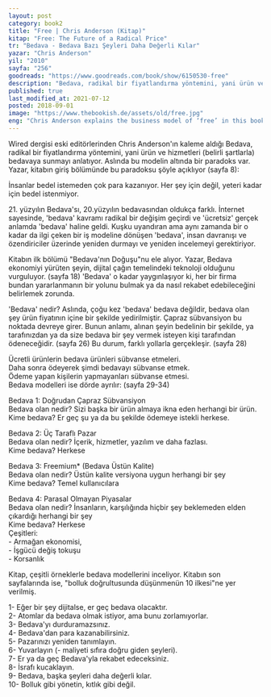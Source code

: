 ```yaml
---
layout: post  
category: book2  
title: "Free | Chris Anderson (Kitap)"  
kitap: "Free: The Future of a Radical Price"  
tr: "Bedava - Bedava Bazı Şeyleri Daha Değerli Kılar"  
yazar: "Chris Anderson"  
yil: "2010"  
sayfa: "256"  
goodreads: "https://www.goodreads.com/book/show/6150530-free"
description: "Bedava, radikal bir fiyatlandırma yöntemini, yani ürün ve hizmetleri (belirli şartlarla) bedavaya sunmayı anlatıyor."
published: true
last_modified_at: 2021-07-12
posted: 2018-09-01
image: "https://www.thebookish.de/assets/old/free.jpg"
eng: "Chris Anderson explains the business model of ‘free’ in this book. This model is based on making money by giving away products/services for free by the consumption of free trial versions will make a certain amount of customers buy the product after the trial. This book has become a classic within time, and it also reminds the reader of the dilemma that says ‘nothing is actually free'."
---
```


Wired dergisi eski editörlerinden Chris Anderson'ın kaleme aldığı Bedava, radikal bir fiyatlandırma yöntemini, yani ürün ve hizmetleri (belirli şartlarla) bedavaya sunmayı anlatıyor. Aslında bu modelin altında bir paradoks var. Yazar, kitabın giriş bölümünde bu paradoksu şöyle açıklıyor (sayfa 8):  
  
İnsanlar bedel istemeden çok para kazanıyor. Her şey için değil, yeteri kadar için bedel istenmiyor.  
  
21\. yüzyılın Bedava'sı, 20.yüzyılın bedavasından oldukça farklı. İnternet sayesinde, 'bedava' kavramı radikal bir değişim geçirdi ve 'ücretsiz' gerçek anlamda 'bedava' haline geldi. Kuşku uyandıran ama aynı zamanda bir o kadar da ilgi çeken bir iş modeline dönüşen 'bedava', insan davranışı ve özendiriciler üzerinde yeniden durmayı ve yeniden incelemeyi gerektiriyor.  
  
Kitabın ilk bölümü "Bedava'nın Doğuşu"nu ele alıyor. Yazar, Bedava ekonomiyi yürüten şeyin, dijital çağın temelindeki teknoloji olduğunu vurguluyor. (sayfa 18) 'Bedava' o kadar yaygınlaşıyor ki, her bir firma bundan yararlanmanın bir yolunu bulmak ya da nasıl rekabet edebileceğini belirlemek zorunda.  
  
'Bedava' nedir? Aslında, çoğu kez 'bedava' bedava değildir, bedava olan şey ürün fiyatının içine bir şekilde yedirilmiştir. Çapraz sübvansiyon bu noktada devreye girer. Bunun anlamı, alınan şeyin bedelinin bir şekilde, ya tarafınızdan ya da size bedava bir şey vermek isteyen kişi tarafından ödeneceğidir. (sayfa 26) Bu durum, farklı yollarla gerçekleşir. (sayfa 28)  
  
Ücretli ürünlerin bedava ürünleri sübvanse etmeleri.  
Daha sonra ödeyerek şimdi bedavayı sübvanse etmek.  
Ödeme yapan kişilerin yapmayanları sübvanse etmesi.  
Bedava modelleri ise dörde ayrılır: (sayfa 29-34)  
  
Bedava 1: Doğrudan Çapraz Sübvansiyon  
Bedava olan nedir? Sizi başka bir ürün almaya ikna eden herhangi bir ürün.  
Kime bedava? Er geç şu ya da bu şekilde ödemeye istekli herkese.  
  
Bedava 2: Üç Taraflı Pazar  
Bedava olan nedir? İçerik, hizmetler, yazılım ve daha fazlası.  
Kime bedava? Herkese  
  
Bedava 3: Freemium\* (Bedava Üstün Kalite)  
Bedava olan nedir? Üstün kalite versiyona uygun herhangi bir şey  
Kime bedava? Temel kullanıcılara  
  
Bedava 4: Parasal Olmayan Piyasalar  
Bedava olan nedir? İnsanların, karşılığında hiçbir şey beklemeden elden çıkardığı herhangi bir şey  
Kime bedava? Herkese  
Çeşitleri:  
\- Armağan ekonomisi,  
\- İşgücü değiş tokuşu  
\- Korsanlık  
  
Kitap, çeşitli örneklerle bedava modellerini inceliyor. Kitabın son sayfalarında ise, "bolluk doğrultusunda düşünmenün 10 ilkesi"ne yer verilmiş.  
  
1- Eğer bir şey dijitalse, er geç bedava olacaktır.  
2- Atomlar da bedava olmak istiyor, ama bunu zorlamıyorlar.  
3- Bedava'yı durduramazsınız.  
4- Bedava'dan para kazanabilirsiniz.  
5- Pazarınızı yeniden tanımlayın.  
6- Yuvarlayın (- maliyeti sıfıra doğru giden şeyleri).  
7- Er ya da geç Bedava'yla rekabet edeceksiniz.  
8- İsrafı kucaklayın.  
9- Bedava, başka şeyleri daha değerli kılar.  
10- Bolluk gibi yönetin, kıtlık gibi değil.  
  
  
